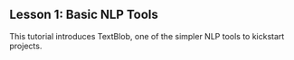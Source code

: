 <h2>Lesson 1: Basic NLP Tools</h2>
This tutorial introduces TextBlob, one of the simpler NLP tools to kickstart projects.
